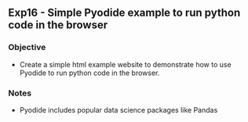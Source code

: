 ## Exp16 - Simple Pyodide example to run python code in the browser

### Objective
- Create a simple html example website to demonstrate how to use Pyodide to run python code in the browser.
  
### Notes
- Pyodide includes popular data science packages like Pandas
